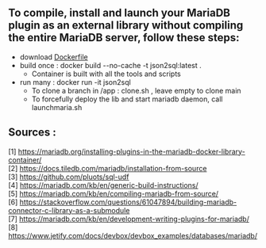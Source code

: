 ## To compile, install and launch your MariaDB plugin as an external library without compiling the entire MariaDB server, follow these steps:

* download [Dockerfile](https://github.com/SylvainA77/JSON2SQL-plugin/blob/main/docker/rockylinux/Dockerfile) 
* build once : docker build --no-cache -t json2sql:latest .   
  *  Container is built with all the tools and scripts  
* run many : docker run -it json2sql    
  *  To clone a branch in /app : clone.sh <branch> , leave <branch> empty to clone main
  *  To forcefully deploy the lib and start mariadb daemon, call launchmaria.sh  

## Sources :  
[1] https://mariadb.org/installing-plugins-in-the-mariadb-docker-library-container/  
[2] https://docs.tiledb.com/mariadb/installation-from-source  
[3] https://github.com/pluots/sql-udf  
[4] https://mariadb.com/kb/en/generic-build-instructions/  
[5] https://mariadb.com/kb/en/compiling-mariadb-from-source/  
[6] https://stackoverflow.com/questions/61047894/building-mariadb-connector-c-library-as-a-submodule  
[7] https://mariadb.com/kb/en/development-writing-plugins-for-mariadb/  
[8] https://www.jetify.com/docs/devbox/devbox_examples/databases/mariadb/  
